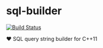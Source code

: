 # sql-builder

[![Build Status](https://travis-ci.org/six-ddc/sql-builder.svg?branch=master)](https://travis-ci.org/six-ddc/sql-builder)

♥️ SQL query string builder for C++11
